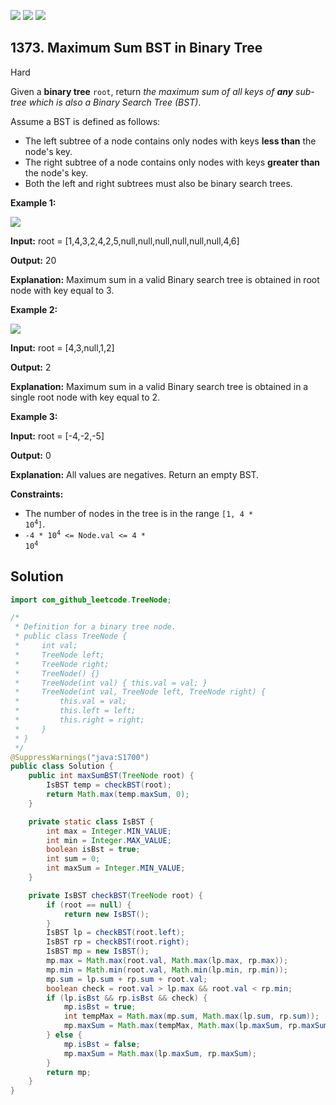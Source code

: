[![](https://img.shields.io/github/stars/javadev/LeetCode-in-Java?label=Stars&style=flat-square)](https://github.com/javadev/LeetCode-in-Java)
[![](https://img.shields.io/github/forks/javadev/LeetCode-in-Java?label=Fork%20me%20on%20GitHub%20&style=flat-square)](https://github.com/javadev/LeetCode-in-Java/fork)
[![](https://img.shields.io/badge/-LeetCode%20in%20Kotlin-blue?style=flat-square)](https://github.com/javadev/LeetCode-in-Kotlin)

## 1373\. Maximum Sum BST in Binary Tree

Hard

Given a **binary tree** `root`, return _the maximum sum of all keys of **any** sub-tree which is also a Binary Search Tree (BST)_.

Assume a BST is defined as follows:

*   The left subtree of a node contains only nodes with keys **less than** the node's key.
*   The right subtree of a node contains only nodes with keys **greater than** the node's key.
*   Both the left and right subtrees must also be binary search trees.

**Example 1:**

![](https://assets.leetcode.com/uploads/2020/01/30/sample_1_1709.png)

**Input:** root = [1,4,3,2,4,2,5,null,null,null,null,null,null,4,6]

**Output:** 20

**Explanation:** Maximum sum in a valid Binary search tree is obtained in root node with key equal to 3.

**Example 2:**

![](https://assets.leetcode.com/uploads/2020/01/30/sample_2_1709.png)

**Input:** root = [4,3,null,1,2]

**Output:** 2

**Explanation:** Maximum sum in a valid Binary search tree is obtained in a single root node with key equal to 2.

**Example 3:**

**Input:** root = [-4,-2,-5]

**Output:** 0

**Explanation:** All values are negatives. Return an empty BST.

**Constraints:**

*   The number of nodes in the tree is in the range <code>[1, 4 * 10<sup>4</sup>]</code>.
*   <code>-4 * 10<sup>4</sup> <= Node.val <= 4 * 10<sup>4</sup></code>

## Solution

```java
import com_github_leetcode.TreeNode;

/*
 * Definition for a binary tree node.
 * public class TreeNode {
 *     int val;
 *     TreeNode left;
 *     TreeNode right;
 *     TreeNode() {}
 *     TreeNode(int val) { this.val = val; }
 *     TreeNode(int val, TreeNode left, TreeNode right) {
 *         this.val = val;
 *         this.left = left;
 *         this.right = right;
 *     }
 * }
 */
@SuppressWarnings("java:S1700")
public class Solution {
    public int maxSumBST(TreeNode root) {
        IsBST temp = checkBST(root);
        return Math.max(temp.maxSum, 0);
    }

    private static class IsBST {
        int max = Integer.MIN_VALUE;
        int min = Integer.MAX_VALUE;
        boolean isBst = true;
        int sum = 0;
        int maxSum = Integer.MIN_VALUE;
    }

    private IsBST checkBST(TreeNode root) {
        if (root == null) {
            return new IsBST();
        }
        IsBST lp = checkBST(root.left);
        IsBST rp = checkBST(root.right);
        IsBST mp = new IsBST();
        mp.max = Math.max(root.val, Math.max(lp.max, rp.max));
        mp.min = Math.min(root.val, Math.min(lp.min, rp.min));
        mp.sum = lp.sum + rp.sum + root.val;
        boolean check = root.val > lp.max && root.val < rp.min;
        if (lp.isBst && rp.isBst && check) {
            mp.isBst = true;
            int tempMax = Math.max(mp.sum, Math.max(lp.sum, rp.sum));
            mp.maxSum = Math.max(tempMax, Math.max(lp.maxSum, rp.maxSum));
        } else {
            mp.isBst = false;
            mp.maxSum = Math.max(lp.maxSum, rp.maxSum);
        }
        return mp;
    }
}
```